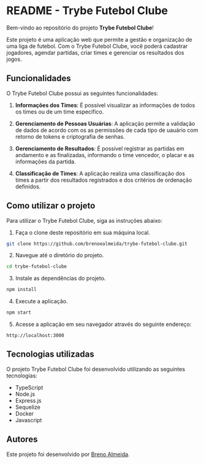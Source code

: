 # README - Trybe Futebol Clube

Bem-vindo ao repositório do projeto **Trybe Futebol Clube**!

Este projeto é uma aplicação web que permite a gestão e organização de uma liga de futebol. Com o Trybe Futebol Clube, você poderá cadastrar jogadores, agendar partidas, criar times e gerenciar os resultados dos jogos.

## Funcionalidades

O Trybe Futebol Clube possui as seguintes funcionalidades:

1. **Informações dos Times**: É possível visualizar as informações de todos os times ou de um time específico.

2. **Gerenciamento de Pessoas Usuárias**: A aplicação permite a validação de dados de acordo com os as permissões de cada tipo de uauário com retorno de tokens e criptografia de senhas.

3. **Gerenciamento de Resultados**: É possível registrar as partidas em andamento e as finalizadas, informando o time vencedor, o placar e as informações da partida.

4. **Classificação de Times**: A aplicação realiza uma classificação dos times a partir dos resultados registrados e dos critérios de ordenação definidos.


## Como utilizar o projeto

Para utilizar o Trybe Futebol Clube, siga as instruções abaixo:

1. Faça o clone deste repositório em sua máquina local.

```bash
git clone https://github.com/brenoealmeida/trybe-futebol-clube.git
```

2. Navegue até o diretório do projeto.

```bash
cd trybe-futebol-clube
```

3. Instale as dependências do projeto.

```bash
npm install
```

4. Execute a aplicação.

```bash
npm start
```

5. Acesse a aplicação em seu navegador através do seguinte endereço:

```
http://localhost:3000
```

## Tecnologias utilizadas

O projeto Trybe Futebol Clube foi desenvolvido utilizando as seguintes tecnologias:

- TypeScript
- Node.js
- Express.js
- Sequelize
- Docker
- Javascript

## Autores

Este projeto foi desenvolvido por [Breno Almeida](https://github.com/brenoealmeida).

